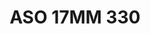 ---
title: ASO 17MM 330
date: 
draft: false

# descripcion
description : Anillo de plata 925.

materials: Plata 1045

color: 

dimensions: 17mm diámetro

code: 05-23-1719

type: "Anillos"

categories: []

price: $6.450,00

price_eftvo: $5.480,00

# Images
# first image will be shown in the product page
images:
  # - image: "images/path_to_image"
  # La ubicacion de las imagenes es imagenes/Anillos/Anillos.Solo Plata/05-23-1719-aso-17mm-330
  - image: "./images/anillos/solo_plata/05-23-1719-aso-17mm-330.jpg"
---